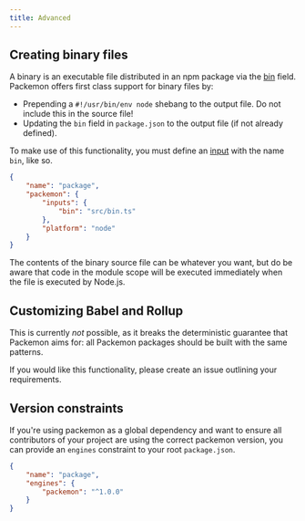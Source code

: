 ```yaml
---
title: Advanced
---
```


## Creating binary files

A binary is an executable file distributed in an npm package via the
[bin](https://docs.npmjs.com/files/package.json#bin) field. Packemon offers first class support for
binary files by:

- Prepending a `#!/usr/bin/env node` shebang to the output file. Do not include this in the source
  file!
- Updating the `bin` field in `package.json` to the output file (if not already defined).

To make use of this functionality, you must define an [input](./config.md#inputs) with the name
`bin`, like so.

```json title="package.json"
{
	"name": "package",
	"packemon": {
		"inputs": {
			"bin": "src/bin.ts"
		},
		"platform": "node"
	}
}
```

The contents of the binary source file can be whatever you want, but do be aware that code in the
module scope will be executed immediately when the file is executed by Node.js.

## Customizing Babel and Rollup

This is currently _not_ possible, as it breaks the deterministic guarantee that Packemon aims for:
all Packemon packages should be built with the same patterns.

If you would like this functionality, please create an issue outlining your requirements.

## Version constraints

If you're using packemon as a global dependency and want to ensure all contributors of your project
are using the correct packemon version, you can provide an `engines` constraint to your root
`package.json`.

```json title="package.json"
{
	"name": "package",
	"engines": {
		"packemon": "^1.0.0"
	}
}
```
